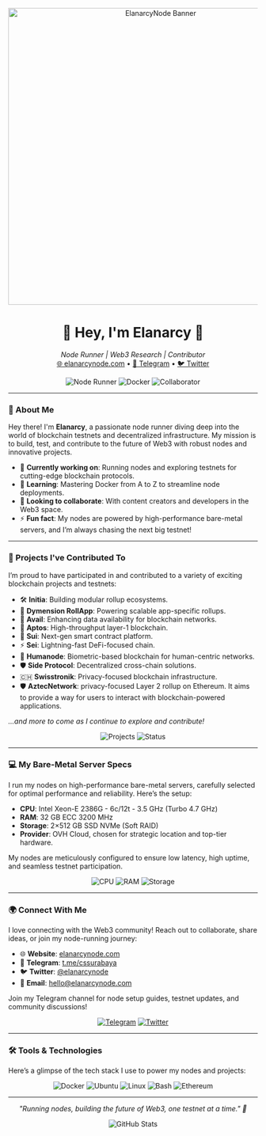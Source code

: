 <p align="center">
  <img src="https://w0.peakpx.com/wallpaper/835/781/HD-wallpaper-hajime-no-ippo-boxer-no-hajime-ippo.jpg" alt="ElanarcyNode Banner" width="600"/>
</p>

<h1 align="center">👋 Hey, I'm Elanarcy 🪿</h1>

<p align="center">
  <em>Node Runner | Web3 Research | Contributor</em><br/>
  <a href="https://elanarcynode.com">🌐 elanarcynode.com</a> • 
  <a href="https://t.me/cssurabaya">📨 Telegram</a> • 
  <a href="https://twitter.com/elanarcynode">🐦 Twitter</a>
</p>

<p align="center">
  <img src="https://img.shields.io/badge/Node%20Runner-Blockchain-blue?style=flat-square&logo=ethereum" alt="Node Runner"/>
  <img src="https://img.shields.io/badge/Learning-Docker-orange?style=flat-square&logo=docker" alt="Docker"/>
  <img src="https://img.shields.io/badge/Collaborator-Web3-green?style=flat-square&logo=github" alt="Collaborator"/>
</p>

---

### 🚀 About Me

Hey there! I'm **Elanarcy**, a passionate node runner diving deep into the world of blockchain testnets and decentralized infrastructure. My mission is to build, test, and contribute to the future of Web3 with robust nodes and innovative projects.

- 🔭 **Currently working on**: Running nodes and exploring testnets for cutting-edge blockchain protocols.
- 🌱 **Learning**: Mastering Docker from A to Z to streamline node deployments.
- 👯 **Looking to collaborate**: With content creators and developers in the Web3 space.
- ⚡ **Fun fact**: My nodes are powered by high-performance bare-metal servers, and I’m always chasing the next big testnet!

---

### 🌟 Projects I've Contributed To

I’m proud to have participated in and contributed to a variety of exciting blockchain projects and testnets:

- 🛠 **Initia**: Building modular rollup ecosystems.
- 🌌 **Dymension RollApp**: Powering scalable app-specific rollups.
- 🔗 **Avail**: Enhancing data availability for blockchain networks.
- 💸 **Aptos**: High-throughput layer-1 blockchain.
- 🌊 **Sui**: Next-gen smart contract platform.
- ⚡️ **Sei**: Lightning-fast DeFi-focused chain.
- 🧬 **Humanode**: Biometric-based blockchain for human-centric networks.
- 🛡️ **Side Protocol**: Decentralized cross-chain solutions.
- 🇨🇭 **Swisstronik**: Privacy-focused blockchain infrastructure.
- 🛡️ **AztecNetwork**: privacy-focused Layer 2 rollup on Ethereum. It aims to provide a way for users to interact with blockchain-powered applications.

*...and more to come as I continue to explore and contribute!*

<p align="center">
  <img src="https://img.shields.io/badge/Projects-10%2B-brightgreen?style=flat-square" alt="Projects"/>
  <img src="https://,},
  <img src="https://img.shields.io/badge/Status-Active-blue?style=flat-square" alt="Status"/>
</p>

---

### 💻 My Bare-Metal Server Specs

I run my nodes on high-performance bare-metal servers, carefully selected for optimal performance and reliability. Here’s the setup:

- **CPU**: Intel Xeon-E 2386G - 6c/12t - 3.5 GHz (Turbo 4.7 GHz)  
- **RAM**: 32 GB ECC 3200 MHz  
- **Storage**: 2×512 GB SSD NVMe (Soft RAID)  
- **Provider**: OVH Cloud, chosen for strategic location and top-tier hardware.

My nodes are meticulously configured to ensure low latency, high uptime, and seamless testnet participation.

<p align="center">
  <img src="https://img.shields.io/badge/CPU-Xeon%20E2386G-blue?style=flat-square&logo=intel" alt="CPU"/>
  <img src="https://img.shields.io/badge/RAM-32GB%20ECC-orange?style=flat-square" alt="RAM"/>
  <img src="https://img.shields.io/badge/Storage-NVMe%20SSD-green?style=flat-square" alt="Storage"/>
</p>

---

### 🌍 Connect With Me

I love connecting with the Web3 community! Reach out to collaborate, share ideas, or join my node-running journey:

- 🌐 **Website**: [elanarcynode.com](https://elanarcynode.com)
- 📨 **Telegram**: [t.me/cssurabaya](https://t.me/cssurabaya)
- 🐦 **Twitter**: [@elanarcynode](https://twitter.com/elanarcynode)
- 📧 **Email**: hello@elanarcynode.com

Join my Telegram channel for node setup guides, testnet updates, and community discussions!

<p align="center">
  <a href="https://t.me/cssurabaya"><img src="https://img.shields.io/badge/Telegram-Join%20Channel-blue?style=social&logo=telegram" alt="Telegram"/></a>
  <a href="https://twitter.com/elanarcynode"><img src="https://img.shields.io/twitter/follow/elanarcynode?style=social" alt="Twitter"/></a>
</p>

---

### 🛠 Tools & Technologies

Here’s a glimpse of the tech stack I use to power my nodes and projects:

<p align="center">
  <img src="https://img.shields.io/badge/Docker-%230db7ed.svg?style=flat-square&logo=docker&logoColor=white" alt="Docker"/>
  <img src="https://img.shields.io/badge/Ubuntu-E95420?style=flat-square&logo=ubuntu&logoColor=white" alt="Ubuntu"/>
  <img src="https://img.shields.io/badge/Linux-FCC624?style=flat-square&logo=linux&logoColor=black" alt="Linux"/>
  <img src="https://img.shields.io/badge/Bash-4EAA25?style=flat-square&logo=gnubash&logoColor=white" alt="Bash"/>
  <img src="https://img.shields.io/badge/Ethereum-3C3C3D?style=flat-square&logo=ethereum&logoColor=white" alt="Ethereum"/>
</p>

---

<p align="center">
  <em>"Running nodes, building the future of Web3, one testnet at a time." 🚀</em>
</p>

<p align="center">
  <img src="https://github-readme-stats.vercel.app/api?username=elanarcynode&show_icons=true&theme=radical" alt="GitHub Stats"/>
</p>
